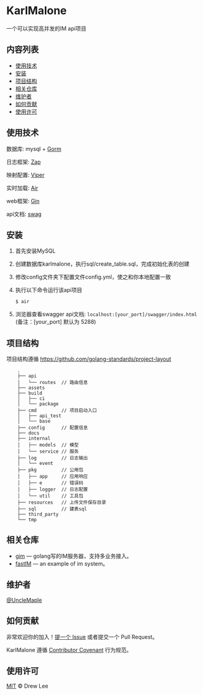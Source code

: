 # KarlMalone

一个可以实现高并发的IM api项目

## 内容列表

- [使用技术](#使用技术)
- [安装](#安装)
- [项目结构](#项目结构)
- [相关仓库](#相关仓库)
- [维护者](#维护者)
- [如何贡献](#如何贡献)
- [使用许可](#使用许可)

## 使用技术

数据库: mysql + [Gorm](https://github.com/go-gorm/gorm)

日志框架: [Zap](https://github.com/uber-go/zap)

映射配置: [Viper](https://github.com/spf13/viper)

实时加载: [Air](https://github.com/cosmtrek/air)

web框架: [Gin](https://github.com/gin-gonic/gin)

api文档: [swag](https://github.com/swaggo/swag)

## 安装

1. 首先安装MySQL
2. 创建数据库karlmalone，执行sql/create_table.sql，完成初始化表的创建
3. 修改config文件夹下配置文件config.yml，使之和你本地配置一致
4. 执行以下命令运行该api项目

    ```sh
    $ air
    ```
5. 浏览器查看swagger api文档: `localhost:[your_port]/swagger/index.html`  (备注：[your_port] 默认为 5288)

## 项目结构
项目结构遵循 https://github.com/golang-standards/project-layout
```
    .
    ├── api
    │   └── routes  // 路由信息
    ├── assets
    ├── build
    │   ├── ci
    │   └── package
    ├── cmd         // 项目启动入口
    │   ├── api_test
    │   └── base
    ├── config      // 配置信息
    ├── docs
    ├── internal
    │   ├── models  // 模型
    │   └── service // 服务
    ├── log         // 日志输出
    │   └── event
    ├── pkg         // 公用包
    │   ├── app     // 应用响应
    │   ├── e       // 错误码
    │   ├── logger  // 日志配置 
    │   └── util    // 工具包
    ├── resources   // 上传文件保存目录
    ├── sql         // 建表sql
    ├── third_party
    └── tmp

```

## 相关仓库

- [gim](https://github.com/alberliu/gim) — golang写的IM服务器，支持多业务接入。
- [fastIM](https://github.com/GuoZhaoran/fastIM) — an example of im system。

## 维护者

[@UncleMaple](https://github.com/UncleMaple)

## 如何贡献

非常欢迎你的加入！[提一个 Issue](https://github.com/UncleMaple/KarlMalone/issues/new) 或者提交一个 Pull Request。


KarlMalone 遵循 [Contributor Covenant](http://contributor-covenant.org/version/1/3/0/) 行为规范。

## 使用许可

[MIT]() © Drew Lee
